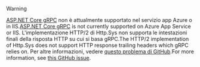 > [!WARNING]
> <span data-ttu-id="56eff-101">[ASP.NET Core gRPC](xref:grpc/index) non è attualmente supportato nel servizio app Azure o in IIS.</span><span class="sxs-lookup"><span data-stu-id="56eff-101">[ASP.NET Core gRPC](xref:grpc/index) is not currently supported on Azure App Service or IIS.</span></span> <span data-ttu-id="56eff-102">L'implementazione HTTP/2 di Http.Sys non supporta le intestazioni finali della risposta HTTP su cui si basa gRPC.</span><span class="sxs-lookup"><span data-stu-id="56eff-102">The HTTP/2 implementation of Http.Sys does not support HTTP response trailing headers which gRPC relies on.</span></span> <span data-ttu-id="56eff-103">Per altre informazioni, vedere [questo problema di GitHub](https://github.com/dotnet/AspNetCore/issues/9020).</span><span class="sxs-lookup"><span data-stu-id="56eff-103">For more information, see [this GitHub issue](https://github.com/dotnet/AspNetCore/issues/9020).</span></span>
